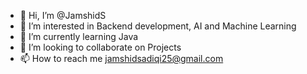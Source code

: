 - 👋 Hi, I’m @JamshidS
- 👀 I’m interested in Backend development, AI and Machine Learning 
- 🌱 I’m currently learning Java
- 💞️ I’m looking to collaborate on Projects
- 📫 How to reach me jamshidsadiqi25@gmail.com

<!---
JamshidS/JamshidS is a ✨ special ✨ repository because its `README.md` (this file) appears on your GitHub profile.
You can click the Preview link to take a look at your changes.
--->
